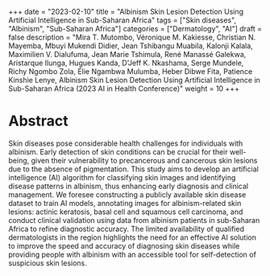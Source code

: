+++
date = "2023-02-10"
title = "Albinism Skin Lesion Detection Using Artificial Intelligence in Sub-Saharan Africa"
tags = ["Skin diseases", "Albinism", "Sub-Saharan Africa"]
categories = ["Dermatology", "AI"]
draft = false
description = "Mira T. Mutombo, Véronique M. Kakiesse, Christian N. Mayemba, Mbuyi Mukendi Didier, Jean Tshibangu Muabila, Kalonji Kalala, Maximilien V. Dialufuma, Jean Marie Tshimula, René Manassé Galekwa, Aristarque Ilunga, Hugues Kanda, D'Jeff K. Nkashama, Serge Mundele, Richy Ngombo Zola, Élie Ngambwa Mulumba, Heber Dibwe Fita, Patience Kinshie Lenye, Albinism Skin Lesion Detection Using Artificial Intelligence in Sub-Saharan Africa (2023 AI in Health Conference)"
weight = 10
+++






# Abstract
Skin diseases pose considerable health challenges for individuals with albinism. Early detection of skin conditions can be crucial for their well-being, given their vulnerability to precancerous and cancerous skin lesions due to the absence of pigmentation. This study aims to develop an artificial intelligence (AI) algorithm for classifying skin images and identifying disease patterns in albinism, thus enhancing early diagnosis and clinical management. We foresee constructing a publicly available skin disease dataset to train AI models, annotating images for albinism-related skin lesions: actinic keratosis, basal cell and squamous cell carcinoma, and conduct clinical validation using data from albinism patients in sub-Saharan Africa to refine diagnostic accuracy. The limited availability of qualified dermatologists in the region highlights the need for an effective AI solution to improve the speed and accuracy of diagnosing skin diseases while providing people with albinism with an accessible tool for self-detection of suspicious skin lesions.
